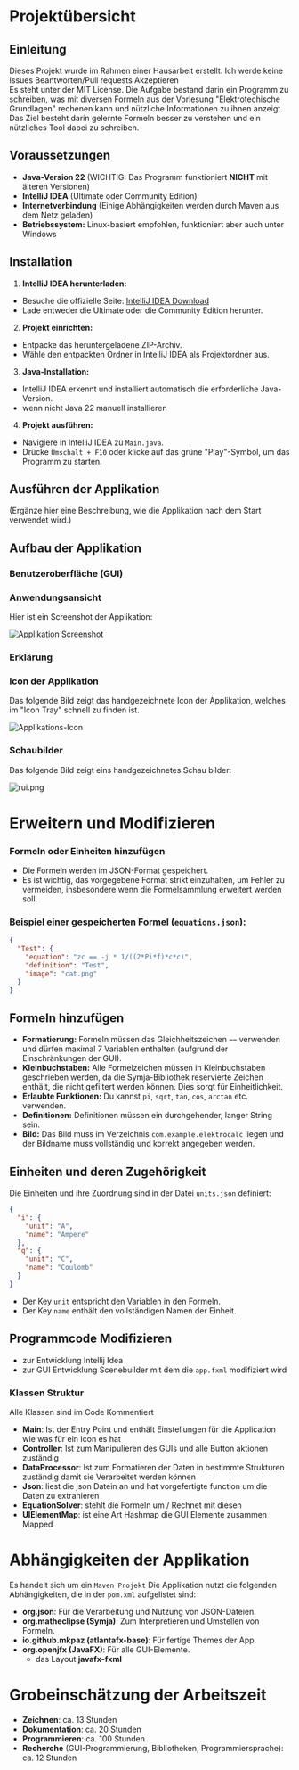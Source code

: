 # Projektübersicht

## Einleitung
Dieses Projekt wurde im Rahmen einer Hausarbeit erstellt. Ich werde keine Issues Beantworten/Pull requests Akzeptieren  
Es steht unter der MIT License. 
Die Aufgabe bestand darin ein Programm zu schreiben, was mit diversen Formeln aus der Vorlesung "Elektrotechische Grundlagen" rechenen kann und nützliche Informationen zu ihnen anzeigt. 
Das Ziel besteht darin gelernte Formeln besser zu verstehen und ein nützliches Tool dabei zu schreiben.
## Voraussetzungen
- **Java-Version 22** (WICHTIG: Das Programm funktioniert **NICHT** mit älteren Versionen)
- **IntelliJ IDEA** (Ultimate oder Community Edition)
- **Internetverbindung** (Einige Abhängigkeiten werden durch Maven aus dem Netz geladen)
- **Betriebssystem:** Linux-basiert empfohlen, funktioniert aber auch unter Windows

## Installation

1. **IntelliJ IDEA herunterladen:**
  - Besuche die offizielle Seite: [IntelliJ IDEA Download](https://www.jetbrains.com/idea/download/?section=windows)
  - Lade entweder die Ultimate oder die Community Edition herunter.

2. **Projekt einrichten:**
  - Entpacke das heruntergeladene ZIP-Archiv.
  - Wähle den entpackten Ordner in IntelliJ IDEA als Projektordner aus.

3. **Java-Installation:**
  - IntelliJ IDEA erkennt und installiert automatisch die erforderliche Java-Version.
  - wenn nicht Java 22 manuell installieren

4. **Projekt ausführen:**
  - Navigiere in IntelliJ IDEA zu `Main.java`.
  - Drücke `Umschalt + F10` oder klicke auf das grüne "Play"-Symbol, um das Programm zu starten.

## Ausführen der Applikation
(Ergänze hier eine Beschreibung, wie die Applikation nach dem Start verwendet wird.)

## Aufbau der Applikation

### Benutzeroberfläche (GUI)

### Anwendungsansicht
Hier ist ein Screenshot der Applikation:

![Applikation Screenshot](src/main/resources/com/example/elektrocalc/Applikation.png)

### Erklärung

### Icon der Applikation
Das folgende Bild zeigt das handgezeichnete Icon der Applikation, welches im "Icon Tray" schnell zu finden ist.

![Applikations-Icon](src/main/resources/com/example/elektrocalc/cat.png)

### Schaubilder
Das folgende Bild zeigt eins handgezeichnetes Schau bilder: 

![rui.png](src/main/resources/com/example/elektrocalc/rui.png)
# Erweitern und Modifizieren

### Formeln oder Einheiten hinzufügen
- Die Formeln werden im JSON-Format gespeichert.
- Es ist wichtig, das vorgegebene Format strikt einzuhalten, um Fehler zu vermeiden, insbesondere wenn die Formelsammlung erweitert werden soll.

### Beispiel einer gespeicherten Formel (`equations.json`):
```json
{
  "Test": {
    "equation": "zc == -j * 1/((2*Pi*f)*c*c)",
    "definition": "Test",
    "image": "cat.png"
  }
}
```
## Formeln hinzufügen
- **Formatierung:** Formeln müssen das Gleichheitszeichen `==` verwenden und dürfen maximal 7 Variablen enthalten (aufgrund der Einschränkungen der GUI).
- **Kleinbuchstaben:** Alle Formelzeichen müssen in Kleinbuchstaben geschrieben werden, da die Symja-Bibliothek reservierte Zeichen enthält, die nicht gefiltert werden können. Dies sorgt für Einheitlichkeit.
- **Erlaubte Funktionen:** Du kannst `pi`, `sqrt`, `tan`, `cos`, `arctan` etc. verwenden.
- **Definitionen:** Definitionen müssen ein durchgehender, langer String sein.
- **Bild:** Das Bild muss im Verzeichnis `com.example.elektrocalc` liegen und der Bildname muss vollständig und korrekt angegeben werden.

## Einheiten und deren Zugehörigkeit

Die Einheiten und ihre Zuordnung sind in der Datei `units.json` definiert:

```json
{
  "i": {
    "unit": "A",
    "name": "Ampere"
  },
  "q": {
    "unit": "C",
    "name": "Coulomb"
  }
}
```
- Der Key `unit` entspricht den Variablen in den Formeln.
- Der Key `name` enthält den vollständigen Namen der Einheit.

## Programmcode Modifizieren
- zur Entwicklung Intellij Idea 
- zur GUI Entwicklung Scenebuilder mit dem die `app.fxml` modifiziert wird
### Klassen Struktur
  Alle Klassen sind im Code Kommentiert
- **Main**: Ist der Entry Point und enthält Einstellungen für die Application wie was für ein Icon es hat
- **Controller**: Ist zum Manipulieren des GUIs und alle Button aktionen zuständig
- **DataProcessor**: Ist zum Formatieren der Daten in bestimmte Strukturen zuständig damit sie Verarbeitet werden können
- **Json**: liest die json Datein an und hat vorgefertigte function um die Daten zu extrahieren
- **EquationSolver**: stehlt die Formeln um / Rechnet mit diesen
- **UIElementMap**: ist eine Art Hashmap die GUI Elemente zusammen Mapped

# Abhängigkeiten der Applikation
Es handelt sich um ein `Maven Projekt`
Die Applikation nutzt die folgenden Abhängigkeiten, die in der `pom.xml` aufgelistet sind:

- **org.json**: Für die Verarbeitung und Nutzung von JSON-Dateien.
- **org.matheclipse (Symja)**: Zum Interpretieren und Umstellen von Formeln.
- **io.github.mkpaz (atlantafx-base)**: Für fertige Themes der App.
- **org.openjfx (JavaFX)**: Für alle GUI-Elemente. 
  - das Layout **javafx-fxml**

# Grobeinschätzung der Arbeitszeit

- **Zeichnen**: ca. 13 Stunden
- **Dokumentation**: ca. 20 Stunden
- **Programmieren**: ca. 100 Stunden
- **Recherche** (GUI-Programmierung, Bibliotheken, Programmiersprache): ca. 12 Stunden

